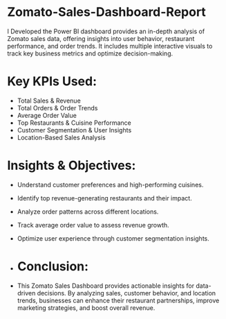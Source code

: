 # Zomato-Sales-Dashboard-Report
I Developed the Power BI dashboard provides an in-depth analysis of Zomato sales data, offering insights into user behavior, restaurant performance, and order trends. It includes multiple interactive visuals to track key business metrics and optimize decision-making.

# Key KPIs Used:
* Total Sales & Revenue 
* Total Orders & Order Trends 
* Average Order Value 
* Top Restaurants & Cuisine Performance 
* Customer Segmentation & User Insights 
* Location-Based Sales Analysis

# Insights & Objectives:
* Understand customer preferences and high-performing cuisines.
* Identify top revenue-generating restaurants and their impact.
* Analyze order patterns across different locations.
* Track average order value to assess revenue growth.
* Optimize user experience through customer segmentation insights.

* # Conclusion:
* This Zomato Sales Dashboard provides actionable insights for data-driven decisions. By analyzing sales, customer behavior, and location trends, businesses can enhance their restaurant partnerships, improve marketing strategies, and boost overall revenue.
